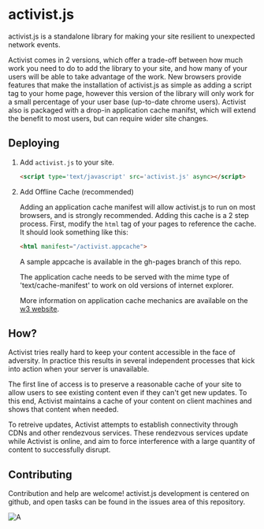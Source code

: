 activist.js
===========

activist.js is a standalone library for making your site resilient to unexpected
network events.

Activist comes in 2 versions, which offer a trade-off between how much work you
need to do to add the library to your site, and how many of your users will be
able to take advantage of the work.  New browsers provide features that make
the installation of activist.js as simple as adding a script tag to your home
page, however this version of the library will only work for a small percentage
of your user base (up-to-date chrome users). Activist also is packaged with a
drop-in application cache manifst, which will extend the benefit to most users,
but can require wider site changes.

Deploying
---------

1. Add `activist.js` to your site.

    ```html
    <script type='text/javascript' src='activist.js' async></script>
    ```

2. Add Offline Cache (recommended)

    Adding an application cache manifest will allow activist.js to run on most
    browsers, and is strongly recommended. Adding this cache is a 2 step
    process. First, modify the ```html``` tag of your pages to reference
    the cache. It should look something like this:
    
    ```html
    <html manifest="/activist.appcache">
    ```
    
    A sample appcache is available in the gh-pages branch of this repo.
    
    The application cache needs to be served with the mime type of
    'text/cache-manifest' to work on old versions of internet explorer.

    More information on application cache mechanics are available on the
    [w3 website](http://www.whatwg.org/specs/web-apps/current-work/multipage/offline.html).

How?
----

Activist tries really hard to keep your content accessible in the face of
adversity.  In practice this results in several independent processes that kick
into action when your server is unavailable.

The first line of access is to preserve a reasonable cache of your site to
allow users to see existing content even if they can't get new updates.  To
this end, Activist maintains a cache of your content on client machines and
shows that content when needed.

To retreive updates, Activist attempts to establish connectivity through CDNs
and other rendezvous services. These rendezvous services update while Activist
is online, and aim to force interference with a large quantity of content to
successfully disrupt.

Contributing
------------

Contribution and help are welcome! activist.js development is centered on
github, and open tasks can be found in the issues area of this repository.

![A](https://quimian.com/a.png)
